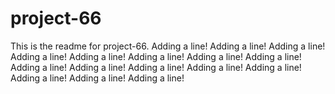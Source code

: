 # project-66

This is the readme for project-66.
Adding a line!
Adding a line!
Adding a line!
Adding a line!
Adding a line!
Adding a line!
Adding a line!
Adding a line!
Adding a line!
Adding a line!
Adding a line!
Adding a line!
Adding a line!
Adding a line!
Adding a line!
Adding a line!
